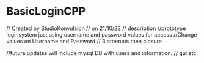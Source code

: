 # BasicLoginCPP

// Created by StudioKonvulsion
// on 21/10/22
// description
//prototype loginsystem just using username and password values for access
//Change values on Username and Password
// 3 attempts then closure


//future updates will include mysql DB with users and information.
// gui etc. 
